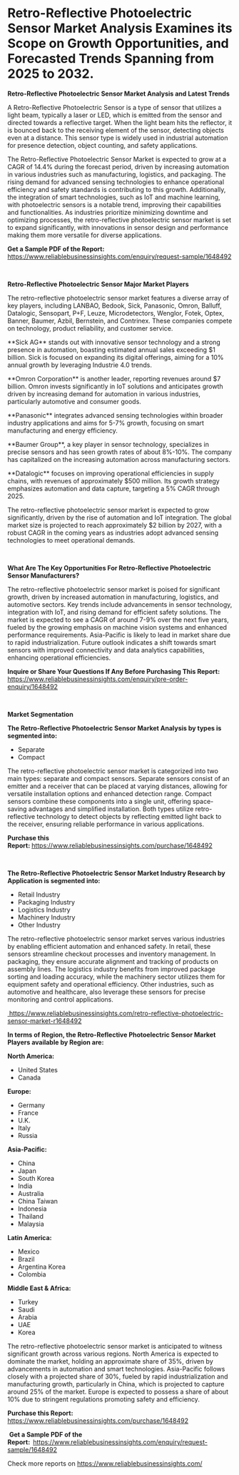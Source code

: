 <p><h1>Retro-Reflective Photoelectric Sensor Market Analysis Examines its Scope on Growth Opportunities, and Forecasted Trends Spanning from 2025 to 2032.</h1></p><p><strong>Retro-Reflective Photoelectric Sensor Market Analysis and Latest Trends</strong></p>
<p><p>A Retro-Reflective Photoelectric Sensor is a type of sensor that utilizes a light beam, typically a laser or LED, which is emitted from the sensor and directed towards a reflective target. When the light beam hits the reflector, it is bounced back to the receiving element of the sensor, detecting objects even at a distance. This sensor type is widely used in industrial automation for presence detection, object counting, and safety applications.</p><p>The Retro-Reflective Photoelectric Sensor Market is expected to grow at a CAGR of 14.4% during the forecast period, driven by increasing automation in various industries such as manufacturing, logistics, and packaging. The rising demand for advanced sensing technologies to enhance operational efficiency and safety standards is contributing to this growth. Additionally, the integration of smart technologies, such as IoT and machine learning, with photoelectric sensors is a notable trend, improving their capabilities and functionalities. As industries prioritize minimizing downtime and optimizing processes, the retro-reflective photoelectric sensor market is set to expand significantly, with innovations in sensor design and performance making them more versatile for diverse applications.</p></p>
<p><strong>Get a Sample PDF of the Report:&nbsp;</strong> <a href="https://www.reliablebusinessinsights.com/enquiry/request-sample/1648492?utm_campaign=2760&utm_medium=2&utm_source=Github&utm_content=ia&utm_term=25032025&utm_id=retro-reflective-photoelectric-sensor">https://www.reliablebusinessinsights.com/enquiry/request-sample/1648492</a></p>
<p>&nbsp;</p>
<p><strong>Retro-Reflective Photoelectric Sensor Major Market Players</strong></p>
<p><p>The retro-reflective photoelectric sensor market features a diverse array of key players, including LANBAO, Bedook, Sick, Panasonic, Omron, Balluff, Datalogic, Sensopart, P+F, Leuze, Microdetectors, Wenglor, Fotek, Optex, Banner, Baumer, Azbil, Bernstein, and Contrinex. These companies compete on technology, product reliability, and customer service.</p><p>**Sick AG** stands out with innovative sensor technology and a strong presence in automation, boasting estimated annual sales exceeding $1 billion. Sick is focused on expanding its digital offerings, aiming for a 10% annual growth by leveraging Industrie 4.0 trends.</p><p>**Omron Corporation** is another leader, reporting revenues around $7 billion. Omron invests significantly in IoT solutions and anticipates growth driven by increasing demand for automation in various industries, particularly automotive and consumer goods.</p><p>**Panasonic** integrates advanced sensing technologies within broader industry applications and aims for 5-7% growth, focusing on smart manufacturing and energy efficiency.</p><p>**Baumer Group**, a key player in sensor technology, specializes in precise sensors and has seen growth rates of about 8%-10%. The company has capitalized on the increasing automation across manufacturing sectors.</p><p>**Datalogic** focuses on improving operational efficiencies in supply chains, with revenues of approximately $500 million. Its growth strategy emphasizes automation and data capture, targeting a 5% CAGR through 2025.</p><p>The retro-reflective photoelectric sensor market is expected to grow significantly, driven by the rise of automation and IoT integration. The global market size is projected to reach approximately $2 billion by 2027, with a robust CAGR in the coming years as industries adopt advanced sensing technologies to meet operational demands.</p></p>
<p>&nbsp;</p>
<p><strong>What Are The Key Opportunities For Retro-Reflective Photoelectric Sensor Manufacturers?</strong></p>
<p><p>The retro-reflective photoelectric sensor market is poised for significant growth, driven by increased automation in manufacturing, logistics, and automotive sectors. Key trends include advancements in sensor technology, integration with IoT, and rising demand for efficient safety solutions. The market is expected to see a CAGR of around 7-9% over the next five years, fueled by the growing emphasis on machine vision systems and enhanced performance requirements. Asia-Pacific is likely to lead in market share due to rapid industrialization. Future outlook indicates a shift towards smart sensors with improved connectivity and data analytics capabilities, enhancing operational efficiencies.</p></p>
<p><strong>Inquire or Share Your Questions If Any Before Purchasing This Report:</strong> <a href="https://www.reliablebusinessinsights.com/enquiry/pre-order-enquiry/1648492?utm_campaign=2760&utm_medium=2&utm_source=Github&utm_content=ia&utm_term=25032025&utm_id=retro-reflective-photoelectric-sensor">https://www.reliablebusinessinsights.com/enquiry/pre-order-enquiry/1648492</a></p>
<p>&nbsp;</p>
<p><strong>Market Segmentation</strong></p>
<p><strong>The Retro-Reflective Photoelectric Sensor Market Analysis by types is segmented into:</strong></p>
<p><ul><li>Separate</li><li>Compact</li></ul></p>
<p><p>The retro-reflective photoelectric sensor market is categorized into two main types: separate and compact sensors. Separate sensors consist of an emitter and a receiver that can be placed at varying distances, allowing for versatile installation options and enhanced detection range. Compact sensors combine these components into a single unit, offering space-saving advantages and simplified installation. Both types utilize retro-reflective technology to detect objects by reflecting emitted light back to the receiver, ensuring reliable performance in various applications.</p></p>
<p><strong>Purchase this Report:&nbsp;</strong><a href="https://www.reliablebusinessinsights.com/purchase/1648492?utm_campaign=2760&utm_medium=2&utm_source=Github&utm_content=ia&utm_term=25032025&utm_id=retro-reflective-photoelectric-sensor">https://www.reliablebusinessinsights.com/purchase/1648492</a></p>
<p>&nbsp;</p>
<p><strong>The Retro-Reflective Photoelectric Sensor Market Industry Research by Application is segmented into:</strong></p>
<p><ul><li>Retail Industry</li><li>Packaging Industry</li><li>Logistics Industry</li><li>Machinery Industry</li><li>Other Industry</li></ul></p>
<p><p>The retro-reflective photoelectric sensor market serves various industries by enabling efficient automation and enhanced safety. In retail, these sensors streamline checkout processes and inventory management. In packaging, they ensure accurate alignment and tracking of products on assembly lines. The logistics industry benefits from improved package sorting and loading accuracy, while the machinery sector utilizes them for equipment safety and operational efficiency. Other industries, such as automotive and healthcare, also leverage these sensors for precise monitoring and control applications.</p></p>
<p><a href="https://www.reliablebusinessinsights.com/retro-reflective-photoelectric-sensor-market-r1648492?utm_campaign=2760&utm_medium=2&utm_source=Github&utm_content=ia&utm_term=25032025&utm_id=retro-reflective-photoelectric-sensor">&nbsp;https://www.reliablebusinessinsights.com/retro-reflective-photoelectric-sensor-market-r1648492</a></p>
<p><strong>In terms of Region, the Retro-Reflective Photoelectric Sensor Market Players available by Region are:</strong></p>
<p>
    <p> <strong> North America: </strong>
        <ul>
            <li>United States</li>
            <li>Canada</li>
        </ul>
        </p> 
    <p> <strong> Europe: </strong>
        <ul>
            <li>Germany</li>
            <li>France</li>
            <li>U.K.</li>
            <li>Italy</li>
            <li>Russia</li>
        </ul>
        </p> 
    <p> <strong> Asia-Pacific: </strong>
        <ul>
            <li>China</li>
            <li>Japan</li>
            <li>South Korea</li>
            <li>India</li>
            <li>Australia</li>
            <li>China Taiwan</li>
            <li>Indonesia</li>
            <li>Thailand</li>
            <li>Malaysia</li>
        </ul>
        </p> 
    <p> <strong> Latin America: </strong>
        <ul>
            <li>Mexico</li>
            <li>Brazil</li>
            <li>Argentina Korea</li>
            <li>Colombia</li>
        </ul>
        </p> 
    <p> <strong> Middle East & Africa: </strong>
        <ul>
            <li>Turkey</li>
            <li>Saudi</li>
            <li>Arabia</li>
            <li>UAE</li>
            <li>Korea</li>
        </ul>
    </p>
    </p>
<p><p>The retro-reflective photoelectric sensor market is anticipated to witness significant growth across various regions. North America is expected to dominate the market, holding an approximate share of 35%, driven by advancements in automation and smart technologies. Asia-Pacific follows closely with a projected share of 30%, fueled by rapid industrialization and manufacturing growth, particularly in China, which is projected to capture around 25% of the market. Europe is expected to possess a share of about 10% due to stringent regulations promoting safety and efficiency.</p></p>
<p><strong>Purchase this Report: </strong><a href="https://www.reliablebusinessinsights.com/purchase/1648492?utm_campaign=2760&utm_medium=2&utm_source=Github&utm_content=ia&utm_term=25032025&utm_id=retro-reflective-photoelectric-sensor">https://www.reliablebusinessinsights.com/purchase/1648492</a></p>
<p>&nbsp;<strong>Get a Sample PDF of the Report:&nbsp;&nbsp;</strong><a href="https://www.reliablebusinessinsights.com/enquiry/request-sample/1648492?utm_campaign=2760&utm_medium=2&utm_source=Github&utm_content=ia&utm_term=25032025&utm_id=retro-reflective-photoelectric-sensor">https://www.reliablebusinessinsights.com/enquiry/request-sample/1648492</a></p>
<p><strong></strong></p>
<p>Check more reports on <a href="https://www.reliablebusinessinsights.com/?utm_campaign=2760&utm_medium=2&utm_source=Github&utm_content=ia&utm_term=25032025&utm_id=retro-reflective-photoelectric-sensor">https://www.reliablebusinessinsights.com/</a></p>